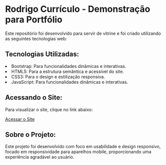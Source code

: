 # Rodrigo Currículo - Demonstração para Portfólio

<p>Este repositório foi desenvolvido para servir de vitrine e foi criado utilizando as seguintes tecnologias web:</p>

## Tecnologias Utilizadas:

<lu>
<li>Bootstrap: Para funcionalidades dinâmicas e interativas.</li>
<li>HTML5: Para a estrutura semântica e acessível do site.</li>
<li>CSS3: Para o design e estilização responsiva.</li>
<li>JavaScript: Para funcionalidades dinâmicas e interativas.</li>
</lu>

## Acessando o Site:

<p>Para visualizar o site, clique no link abaixo:</p>

[Acessar o Site](https://devrmota.github.io/rodrigo-curriculo/)

## Sobre o Projeto:

<p>Este projeto foi desenvolvido com foco em usabilidade e design responsivo, focado em responsividade para aparelhos mobile, proporcionando uma experiência agradável ao usuário.</p>
